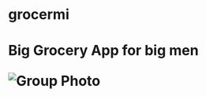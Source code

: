 # grocermi

<h1>Big Grocery App for big men
  
![Group Photo](https://cdn.discordapp.com/attachments/795616479697436693/795898110852333609/image0.jpg)
